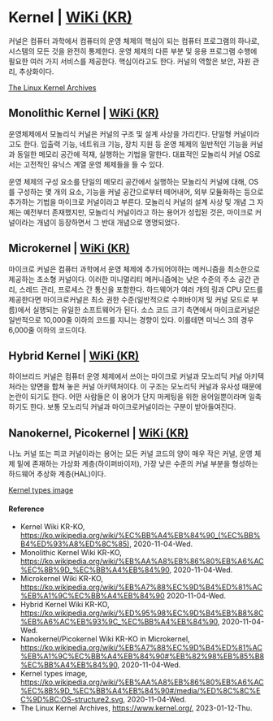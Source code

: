 # Kernel | [WiKi (KR)](https://ko.wikipedia.org/wiki/%EC%BB%A4%EB%84%90_(%EC%BB%B4%ED%93%A8%ED%8C%85))

커널은 컴퓨터 과학에서 컴퓨터의 운영 체제의 핵심이 되는 컴퓨터 프로그램의 하나로, 시스템의 모든 것을 완전히 통제한다. 운영 체제의 다른 부분 및 응용 프로그램 수행에 필요한 여러 가지 서비스를 제공한다. 핵심이라고도 한다. 커널의 역할은 보안, 자원 관리, 추상화이다.

[The Linux Kernel Archives](https://www.kernel.org/)

## Monolithic Kernel | [WiKi (KR)](https://ko.wikipedia.org/wiki/%EB%AA%A8%EB%86%80%EB%A6%AC%EC%8B%9D_%EC%BB%A4%EB%84%90)

운영체제에서 모놀리식 커널은 커널의 구조 및 설계 사상을 가리킨다. 단일형 커널이라고도 한다. 입출력 기능, 네트워크 기능, 장치 지원 등 운영 체제의 일반적인 기능을 커널과 동일한 메모리 공간에 적재, 실행하는 기법을 말한다. 대표적인 모놀리식 커널 OS로서는 고전적인 유닉스 계열 운영 체제들을 들 수 있다.

운영 체제의 구성 요소를 단일의 메모리 공간에서 실행하는 모놀리식 커널에 대해, OS를 구성하는 몇 개의 요소, 기능을 커널 공간으로부터 떼어내어, 외부 모듈화하는 등으로 추가하는 기법을 마이크로 커널이라고 부른다. 모놀리식 커널의 설계 사상 및 개념 그 자체는 예전부터 존재했지만, 모놀리식 커널이라고 하는 용어가 성립된 것은, 마이크로 커널이라는 개념이 등장하면서 그 반대 개념으로 명명되었다.

## Microkernel | [WiKi (KR)](https://ko.wikipedia.org/wiki/%EB%A7%88%EC%9D%B4%ED%81%AC%EB%A1%9C%EC%BB%A4%EB%84%90)

마이크로 커널은 컴퓨터 과학에서 운영 체제에 추가되어야하는 메커니즘을 최소한으로 제공하는 초소형 커널이다. 이러한 미니멀리티 메커니즘에는 낮은 수준의 주소 공간 관리, 스레드 관리, 프로세스 간 통신을 포함한다. 하드웨어가 여러 개의 링과 CPU 모드를 제공한다면 마이크로커널은 최소 권한 수준(일반적으로 수퍼바이저 및 커널 모드로 부름)에서 실행되는 유일한 소프트웨어가 된다. 소스 코드 크기 측면에서 마이크로커널은 일반적으로 10,000줄 이하의 코드를 지니는 경향이 있다. 이를테면 미닉스 3의 경우 6,000줄 이하의 코드이다.

## Hybrid Kernel | [WiKi (KR)](https://ko.wikipedia.org/wiki/%ED%95%98%EC%9D%B4%EB%B8%8C%EB%A6%AC%EB%93%9C_%EC%BB%A4%EB%84%90)

하이브리드 커널은 컴퓨터 운영 체제에서 쓰이는 마이크로 커널과 모노리딕 커널 아키텍처라는 양면을 합쳐 놓은 커널 아키텍처이다. 이 구조는 모노리딕 커널과 유사성 때문에 논란이 되기도 한다. 어떤 사람들은 이 용어가 단지 마케팅을 위한 용어일뿐이라며 일축하기도 한다. 보통 모노리딕 커널과 마이크로커널이라는 구분이 받아들여진다.

## Nanokernel, Picokernel | [WiKi (KR)](https://ko.wikipedia.org/wiki/%EB%A7%88%EC%9D%B4%ED%81%AC%EB%A1%9C%EC%BB%A4%EB%84%90#%EB%82%98%EB%85%B8%EC%BB%A4%EB%84%90)

나노 커널 또는 피코 커널이라는 용어는 모든 커널 코드의 양이 매우 작은 커널, 운영 체제 밑에 존재하는 가상화 계층(하이퍼바이저), 가장 낮은 수준의 커널 부분을 형성하는 하드웨어 추상화 계층(HAL)이다.

[Kernel types image](https://ko.wikipedia.org/wiki/%EB%AA%A8%EB%86%80%EB%A6%AC%EC%8B%9D_%EC%BB%A4%EB%84%90#/media/%ED%8C%8C%EC%9D%BC:OS-structure2.svg)

#### Reference
- Kernel Wiki KR-KO, https://ko.wikipedia.org/wiki/%EC%BB%A4%EB%84%90_(%EC%BB%B4%ED%93%A8%ED%8C%85), 2020-11-04-Wed.
- Monolithic Kernel Wiki KR-KO, https://ko.wikipedia.org/wiki/%EB%AA%A8%EB%86%80%EB%A6%AC%EC%8B%9D_%EC%BB%A4%EB%84%90, 2020-11-04-Wed.
- Microkernel Wiki KR-KO, https://ko.wikipedia.org/wiki/%EB%A7%88%EC%9D%B4%ED%81%AC%EB%A1%9C%EC%BB%A4%EB%84%90 2020-11-04-Wed.
- Hybrid Kernel Wiki KR-KO, https://ko.wikipedia.org/wiki/%ED%95%98%EC%9D%B4%EB%B8%8C%EB%A6%AC%EB%93%9C_%EC%BB%A4%EB%84%90, 2020-11-04-Wed.
- Nanokernel/Picokernel Wiki KR-KO in Microkernel, https://ko.wikipedia.org/wiki/%EB%A7%88%EC%9D%B4%ED%81%AC%EB%A1%9C%EC%BB%A4%EB%84%90#%EB%82%98%EB%85%B8%EC%BB%A4%EB%84%90, 2020-11-04-Wed.
- Kernel types image, https://ko.wikipedia.org/wiki/%EB%AA%A8%EB%86%80%EB%A6%AC%EC%8B%9D_%EC%BB%A4%EB%84%90#/media/%ED%8C%8C%EC%9D%BC:OS-structure2.svg, 2020-11-04-Wed.
- The Linux Kernel Archives, https://www.kernel.org/, 2023-01-12-Thu.
